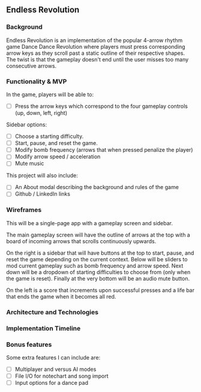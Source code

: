 ## Endless Revolution

### Background

Endless Revolution is an implementation of the popular 4-arrow rhythm game Dance Dance Revolution where players must press corresponding arrow keys as they scroll past a static outline of their respective shapes. The twist is that the gameplay doesn't end until the user misses too many consecutive arrows.

### Functionality & MVP

In the game, players will be able to:
- [ ] Press the arrow keys which correspond to the four gameplay controls (up, down, left, right)

Sidebar options:
- [ ] Choose a starting difficulty.
- [ ] Start, pause, and reset the game.
- [ ] Modify bomb frequency (arrows that when pressed penalize the player)
- [ ] Modify arrow speed / acceleration
- [ ] Mute music

This project will also include:
- [ ] An About modal describing the background and rules of the game
- [ ] Github / LinkedIn links

### Wireframes

This will be a single-page app with a gameplay screen and sidebar.

The main gameplay screen will have the outline of arrows at the top with a board of incoming arrows that scrolls continuously upwards.

On the right is a sidebar that will have buttons at the top to start, pause, and reset the game depending on the current context. Below will be sliders to mod current gameplay such as bomb frequency and arrow speed. Next down will be a dropdown of starting difficulties to choose from (only when the game is reset). Finally at the very bottom will be an audio mute button.

On the left is a score that increments upon successful presses and a life bar that ends the game when it becomes all red.

### Architecture and Technologies

### Implementation Timeline

### Bonus features

Some extra features I can include are:
- [ ] Multiplayer and versus AI modes
- [ ] File I/O for notechart and song import
- [ ] Input options for a dance pad

